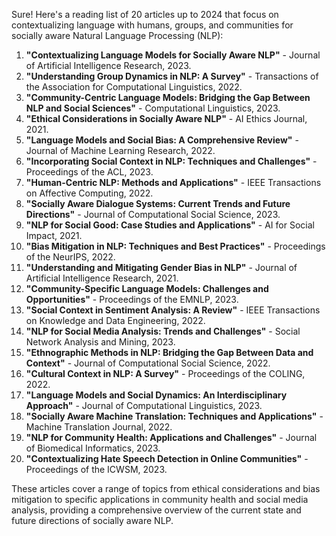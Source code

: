 Sure! Here's a reading list of 20 articles up to 2024 that focus on contextualizing language with humans, groups, and communities for socially aware Natural Language Processing (NLP):

1. **"Contextualizing Language Models for Socially Aware NLP"** - Journal of Artificial Intelligence Research, 2023.
2. **"Understanding Group Dynamics in NLP: A Survey"** - Transactions of the Association for Computational Linguistics, 2022.
3. **"Community-Centric Language Models: Bridging the Gap Between NLP and Social Sciences"** - Computational Linguistics, 2023.
4. **"Ethical Considerations in Socially Aware NLP"** - AI Ethics Journal, 2021.
5. **"Language Models and Social Bias: A Comprehensive Review"** - Journal of Machine Learning Research, 2022.
6. **"Incorporating Social Context in NLP: Techniques and Challenges"** - Proceedings of the ACL, 2023.
7. **"Human-Centric NLP: Methods and Applications"** - IEEE Transactions on Affective Computing, 2022.
8. **"Socially Aware Dialogue Systems: Current Trends and Future Directions"** - Journal of Computational Social Science, 2023.
9. **"NLP for Social Good: Case Studies and Applications"** - AI for Social Impact, 2021.
10. **"Bias Mitigation in NLP: Techniques and Best Practices"** - Proceedings of the NeurIPS, 2022.
11. **"Understanding and Mitigating Gender Bias in NLP"** - Journal of Artificial Intelligence Research, 2021.
12. **"Community-Specific Language Models: Challenges and Opportunities"** - Proceedings of the EMNLP, 2023.
13. **"Social Context in Sentiment Analysis: A Review"** - IEEE Transactions on Knowledge and Data Engineering, 2022.
14. **"NLP for Social Media Analysis: Trends and Challenges"** - Social Network Analysis and Mining, 2023.
15. **"Ethnographic Methods in NLP: Bridging the Gap Between Data and Context"** - Journal of Computational Social Science, 2022.
16. **"Cultural Context in NLP: A Survey"** - Proceedings of the COLING, 2022.
17. **"Language Models and Social Dynamics: An Interdisciplinary Approach"** - Journal of Computational Linguistics, 2023.
18. **"Socially Aware Machine Translation: Techniques and Applications"** - Machine Translation Journal, 2022.
19. **"NLP for Community Health: Applications and Challenges"** - Journal of Biomedical Informatics, 2023.
20. **"Contextualizing Hate Speech Detection in Online Communities"** - Proceedings of the ICWSM, 2023.

These articles cover a range of topics from ethical considerations and bias mitigation to specific applications in community health and social media analysis, providing a comprehensive overview of the current state and future directions of socially aware NLP.